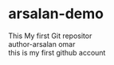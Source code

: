 # arsalan-demo
This My first Git repositor
<br>
author-arsalan omar
<br>
this is my first github account

